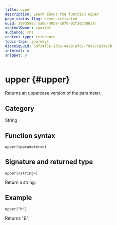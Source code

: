 ```yaml
---
title: upper
description: Learn about the function upper
page-status-flag: never-activated
uuid: 269d590c-5a6d-40b9-a879-02f5033863fc
contentOwner: sauviat
audience: rns
content-type: reference
topic-tags: journeys
discoiquuid: 5df34f55-135a-4ea8-afc2-f9427ce5ae7b
internal: n
snippet: y
---
```


# upper {#upper}

Returns an uppercase version of the parameter.

## Category

String

## Function syntax

`upper(<parameters>)`

## Signature and returned type

`upper(<string>)`

Return a string.

## Example

`upper("b")`

Returns "B".

